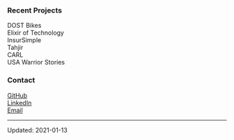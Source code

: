 ### Recent Projects
DOST Bikes  
Elixir of Technology  
InsurSimple  
Tahjir  
CARL  
USA Warrior Stories  

### Contact
[GitHub](https://github.com/mabdullahabid)  
[LinkedIn](https://www.linkedin.com/in/mabdullahabid/)  
[Email](mailto:hi@mabdullahabid.com)

---

Updated: 2021-01-13
